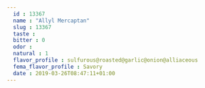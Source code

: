 ```yaml
---
  id : 13367
  name : "Allyl Mercaptan"
  slug : 13367
  taste : 
  bitter : 0
  odor : 
  natural : 1
  flavor_profile : sulfurous@roasted@garlic@onion@alliaceous
  fema_flavor_profile : Savory
  date : 2019-03-26T08:47:11+01:00
---
```



